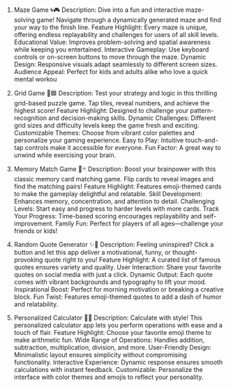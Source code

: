 1. Maze Game 🌀🎮
Description: Dive into a fun and interactive maze-solving game! Navigate through a dynamically generated maze and find your way to the finish line.
Feature Highlight: Every maze is unique, offering endless replayability and challenges for users of all skill levels.
Educational Value: Improves problem-solving and spatial awareness while keeping you entertained.
Interactive Gameplay: Use keyboard controls or on-screen buttons to move through the maze.
Dynamic Design: Responsive visuals adapt seamlessly to different screen sizes.
Audience Appeal: Perfect for kids and adults alike who love a quick mental workou


2. Grid Game 🔢🟦
Description: Test your strategy and logic in this thrilling grid-based puzzle game. Tap tiles, reveal numbers, and achieve the highest score!
Feature Highlight: Designed to challenge your pattern-recognition and decision-making skills.
Dynamic Challenges: Different grid sizes and difficulty levels keep the game fresh and exciting.
Customizable Themes: Choose from vibrant color palettes and personalize your gaming experience.
Easy to Play: Intuitive touch-and-tap controls make it accessible for everyone.
Fun Factor: A great way to unwind while exercising your brain.


3. Memory Match Game 🧠🃏
Description: Boost your brainpower with this classic memory card matching game. Flip cards to reveal images and find the matching pairs!
Feature Highlight: Features emoji-themed cards to make the gameplay delightful and relatable.
Skill Development: Enhances memory, concentration, and attention to detail.
Challenging Levels: Start easy and progress to harder levels with more cards.
Track Your Progress: Time-based scoring encourages replayability and self-improvement.
Family Fun: Perfect for players of all ages—challenge your friends or kids!


4. Random Quote Generator ✨📜
Description: Feeling uninspired? Click a button and let this app deliver a motivational, funny, or thought-provoking quote right to you!
Feature Highlight: A curated list of famous quotes ensures variety and quality.
User Interaction: Share your favorite quotes on social media with just a click.
Dynamic Output: Each quote comes with vibrant backgrounds and typography to lift your mood.
Inspirational Boost: Perfect for morning motivation or breaking a creative block.
Fun Twist: Features emoji-themed quotes to add a dash of humor and relatability.



5. Personalized Calculator 🧮✨
Description: Calculate with style! This personalized calculator app lets you perform operations with ease and a touch of flair.
Feature Highlight: Choose your favorite emoji theme to make arithmetic fun.
Wide Range of Operations: Handles addition, subtraction, multiplication, division, and more.
User-Friendly Design: Minimalistic layout ensures simplicity without compromising functionality.
Interactive Experience: Dynamic response ensures smooth calculations with instant feedback.
Customizable: Personalize the interface with color themes and emojis to reflect your personality.
